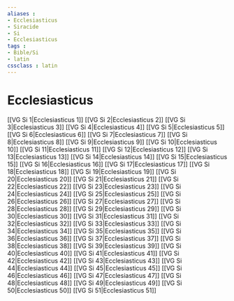 ```yaml
---
aliases : 
- Ecclesiasticus
- Siracide
- Si
- Ecclesiasticus
tags : 
- Bible/Si
- latin
cssclass : latin
---
```


# Ecclesiasticus

[[VG Si 1|Ecclesiasticus 1]]
[[VG Si 2|Ecclesiasticus 2]]
[[VG Si 3|Ecclesiasticus 3]]
[[VG Si 4|Ecclesiasticus 4]]
[[VG Si 5|Ecclesiasticus 5]]
[[VG Si 6|Ecclesiasticus 6]]
[[VG Si 7|Ecclesiasticus 7]]
[[VG Si 8|Ecclesiasticus 8]]
[[VG Si 9|Ecclesiasticus 9]]
[[VG Si 10|Ecclesiasticus 10]]
[[VG Si 11|Ecclesiasticus 11]]
[[VG Si 12|Ecclesiasticus 12]]
[[VG Si 13|Ecclesiasticus 13]]
[[VG Si 14|Ecclesiasticus 14]]
[[VG Si 15|Ecclesiasticus 15]]
[[VG Si 16|Ecclesiasticus 16]]
[[VG Si 17|Ecclesiasticus 17]]
[[VG Si 18|Ecclesiasticus 18]]
[[VG Si 19|Ecclesiasticus 19]]
[[VG Si 20|Ecclesiasticus 20]]
[[VG Si 21|Ecclesiasticus 21]]
[[VG Si 22|Ecclesiasticus 22]]
[[VG Si 23|Ecclesiasticus 23]]
[[VG Si 24|Ecclesiasticus 24]]
[[VG Si 25|Ecclesiasticus 25]]
[[VG Si 26|Ecclesiasticus 26]]
[[VG Si 27|Ecclesiasticus 27]]
[[VG Si 28|Ecclesiasticus 28]]
[[VG Si 29|Ecclesiasticus 29]]
[[VG Si 30|Ecclesiasticus 30]]
[[VG Si 31|Ecclesiasticus 31]]
[[VG Si 32|Ecclesiasticus 32]]
[[VG Si 33|Ecclesiasticus 33]]
[[VG Si 34|Ecclesiasticus 34]]
[[VG Si 35|Ecclesiasticus 35]]
[[VG Si 36|Ecclesiasticus 36]]
[[VG Si 37|Ecclesiasticus 37]]
[[VG Si 38|Ecclesiasticus 38]]
[[VG Si 39|Ecclesiasticus 39]]
[[VG Si 40|Ecclesiasticus 40]]
[[VG Si 41|Ecclesiasticus 41]]
[[VG Si 42|Ecclesiasticus 42]]
[[VG Si 43|Ecclesiasticus 43]]
[[VG Si 44|Ecclesiasticus 44]]
[[VG Si 45|Ecclesiasticus 45]]
[[VG Si 46|Ecclesiasticus 46]]
[[VG Si 47|Ecclesiasticus 47]]
[[VG Si 48|Ecclesiasticus 48]]
[[VG Si 49|Ecclesiasticus 49]]
[[VG Si 50|Ecclesiasticus 50]]
[[VG Si 51|Ecclesiasticus 51]]
